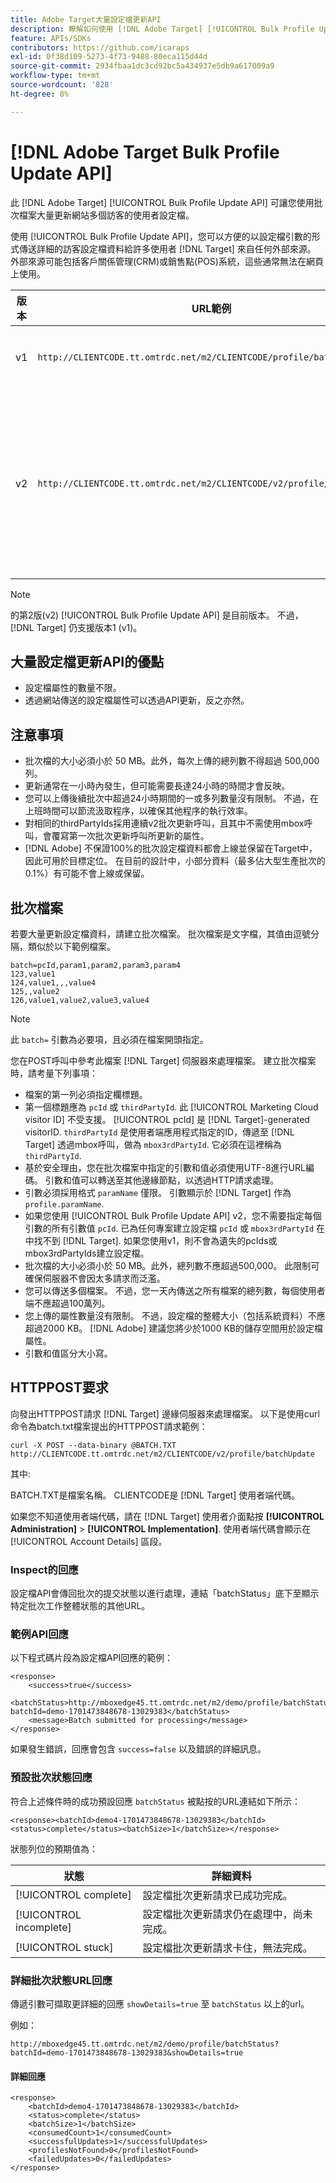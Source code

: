 ```yaml
---
title: Adobe Target大量設定檔更新API
description: 瞭解如何使用 [!DNL Adobe Target] [!UICONTROL Bulk Profile Update API] 將多位訪客的設定檔資料傳送至 [!DNL Target] 以用於目標定位。
feature: APIs/SDKs
contributors: https://github.com/icaraps
exl-id: 0f38d109-5273-4f73-9488-80eca115d44d
source-git-commit: 2934fbaa1dc3cd92bc5a434937e5db9a617009a9
workflow-type: tm+mt
source-wordcount: '828'
ht-degree: 8%

---
```


# [!DNL Adobe Target Bulk Profile Update API]

此 [!DNL Adobe Target] [!UICONTROL Bulk Profile Update API] 可讓您使用批次檔案大量更新網站多個訪客的使用者設定檔。

使用 [!UICONTROL Bulk Profile Update API]，您可以方便的以設定檔引數的形式傳送詳細的訪客設定檔資料給許多使用者 [!DNL Target] 來自任何外部來源。 外部來源可能包括客戶關係管理(CRM)或銷售點(POS)系統，這些通常無法在網頁上使用。

| 版本 | URL範例 | 功能 |
| --- | --- | --- |
| v1 | `http://CLIENTCODE.tt.omtrdc.net/m2/CLIENTCODE/profile/batchUpdate` | 僅支援大量設定檔更新。 |
| v2 | `http://CLIENTCODE.tt.omtrdc.net/m2/CLIENTCODE/v2/profile/batchUpdate` | <ul><li>如果找不到，請建立設定檔。</li><li>每列狀態更新。</li></ul> |

>[!NOTE]
>
>的第2版(v2) [!UICONTROL Bulk Profile Update API] 是目前版本。 不過， [!DNL Target] 仍支援版本1 (v1)。

## 大量設定檔更新API的優點

* 設定檔屬性的數量不限。
* 透過網站傳送的設定檔屬性可以透過API更新，反之亦然。

## 注意事項

* 批次檔的大小必須小於 50 MB。此外，每次上傳的總列數不得超過 500,000 列。
* 更新通常在一小時內發生，但可能需要長達24小時的時間才會反映。
* 您可以上傳後續批次中超過24小時期間的一或多列數量沒有限制。 不過，在上班時間可以節流汲取程序，以確保其他程序的執行效率。
* 對相同的thirdPartyIds採用連續v2批次更新呼叫，且其中不需使用mbox呼叫，會覆寫第一次批次更新呼叫所更新的屬性。
* [!DNL Adobe] 不保證100%的批次設定檔資料都會上線並保留在Target中，因此可用於目標定位。 在目前的設計中，小部分資料（最多佔大型生產批次的0.1%）有可能不會上線或保留。

## 批次檔案

若要大量更新設定檔資料，請建立批次檔案。 批次檔案是文字檔，其值由逗號分隔，類似於以下範例檔案。

``````
batch=pcId,param1,param2,param3,param4
123,value1
124,value1,,,value4
125,,value2
126,value1,value2,value3,value4
``````

>[!NOTE]
>
>此 `batch=` 引數為必要項，且必須在檔案開頭指定。

您在POST呼叫中參考此檔案 [!DNL Target] 伺服器來處理檔案。 建立批次檔案時，請考量下列事項：

* 檔案的第一列必須指定欄標題。
* 第一個標題應為 `pcId` 或 `thirdPartyId`. 此 [!UICONTROL Marketing Cloud visitor ID] 不受支援。 [!UICONTROL pcId] 是 [!DNL Target]-generated visitorID. `thirdPartyId` 是使用者端應用程式指定的ID，傳遞至 [!DNL Target] 透過mbox呼叫，做為 `mbox3rdPartyId`. 它必須在這裡稱為 `thirdPartyId`.
* 基於安全理由，您在批次檔案中指定的引數和值必須使用UTF-8進行URL編碼。 引數和值可以轉送至其他邊緣節點，以透過HTTP請求處理。
* 引數必須採用格式 `paramName` 僅限。 引數顯示於 [!DNL Target] 作為 `profile.paramName`.
* 如果您使用 [!UICONTROL Bulk Profile Update API] v2，您不需要指定每個引數的所有引數值 `pcId`. 已為任何專案建立設定檔 `pcId` 或 `mbox3rdPartyId` 在中找不到 [!DNL Target]. 如果您使用v1，則不會為遺失的pcIds或mbox3rdPartyIds建立設定檔。
* 批次檔的大小必須小於 50 MB。此外，總列數不應超過500,000。 此限制可確保伺服器不會因太多請求而泛濫。
* 您可以傳送多個檔案。 不過，您一天內傳送之所有檔案的總列數，每個使用者端不應超過100萬列。
* 您上傳的屬性數量沒有限制。 不過，設定檔的整體大小（包括系統資料）不應超過2000 KB。 [!DNL Adobe] 建議您將少於1000 KB的儲存空間用於設定檔屬性。
* 引數和值區分大小寫。

## HTTPPOST要求

向發出HTTPPOST請求 [!DNL Target] 邊緣伺服器來處理檔案。 以下是使用curl命令為batch.txt檔案提出的HTTPPOST請求範例：

``````
curl -X POST --data-binary @BATCH.TXT http://CLIENTCODE.tt.omtrdc.net/m2/CLIENTCODE/v2/profile/batchUpdate
``````

其中:

BATCH.TXT是檔案名稱。 CLIENTCODE是 [!DNL Target] 使用者端代碼。

如果您不知道使用者端代碼，請在 [!DNL Target] 使用者介面點按 **[!UICONTROL Administration]** > **[!UICONTROL Implementation]**. 使用者端代碼會顯示在 [!UICONTROL Account Details] 區段。

### Inspect的回應

設定檔API會傳回批次的提交狀態以進行處理，連結「batchStatus」底下至顯示特定批次工作整體狀態的其他URL。

### 範例API回應

以下程式碼片段為設定檔API回應的範例：

```
<response>
    <success>true</success>
    <batchStatus>http://mboxedge45.tt.omtrdc.net/m2/demo/profile/batchStatus?batchId=demo-1701473848678-13029383</batchStatus>
    <message>Batch submitted for processing</message>
</response>
```

如果發生錯誤，回應會包含 `success=false` 以及錯誤的詳細訊息。

### 預設批次狀態回應

符合上述條件時的成功預設回應 `batchStatus` 被點按的URL連結如下所示：

```
<response><batchId>demo4-1701473848678-13029383</batchId><status>complete</status><batchSize>1</batchSize></response>
```

狀態列位的預期值為：

| 狀態  | 詳細資料 |
| --- | --- |
| [!UICONTROL complete] | 設定檔批次更新請求已成功完成。 |
| [!UICONTROL incomplete] | 設定檔批次更新請求仍在處理中，尚未完成。 |
| [!UICONTROL stuck] | 設定檔批次更新請求卡住，無法完成。 |

### 詳細批次狀態URL回應

傳遞引數可擷取更詳細的回應 `showDetails=true` 至 `batchStatus` 以上的url。

例如：

```
http://mboxedge45.tt.omtrdc.net/m2/demo/profile/batchStatus?batchId=demo-1701473848678-13029383&showDetails=true
```

#### 詳細回應

```
<response>
    <batchId>demo4-1701473848678-13029383</batchId>
    <status>complete</status>
    <batchSize>1</batchSize>
    <consumedCount>1</consumedCount>
    <successfulUpdates>1</successfulUpdates>
    <profilesNotFound>0</profilesNotFound>
    <failedUpdates>0</failedUpdates>
</response>
```
